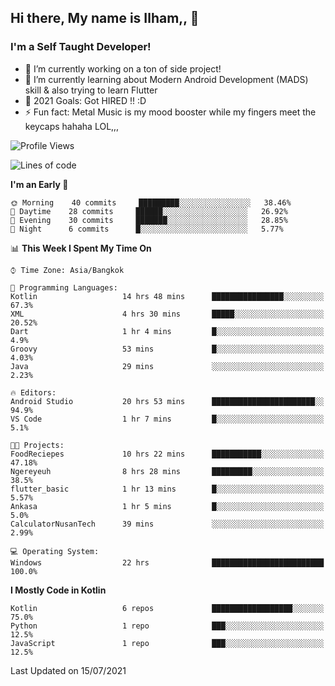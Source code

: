 ## Hi there, My name is Ilham,, 👋


### I'm a Self Taught Developer!
- 🔭 I’m currently working on a ton of side project!
- 🌱 I’m currently learning about Modern Android Development (MADS) skill & also trying to learn Flutter
- 🥅 2021 Goals: Got HIRED !! :D
- ⚡ Fun fact: Metal Music is my mood booster while my fingers meet the keycaps hahaha LOL,,, 



<!--START_SECTION:waka-->
![Profile Views](http://img.shields.io/badge/Profile%20Views-71-blue)

![Lines of code](https://img.shields.io/badge/From%20Hello%20World%20I%27ve%20Written-376095%20lines%20of%20code-blue)

**I'm an Early 🐤** 

```text
🌞 Morning    40 commits     █████████░░░░░░░░░░░░░░░░   38.46% 
🌆 Daytime    28 commits     ██████░░░░░░░░░░░░░░░░░░░   26.92% 
🌃 Evening    30 commits     ███████░░░░░░░░░░░░░░░░░░   28.85% 
🌙 Night      6 commits      █░░░░░░░░░░░░░░░░░░░░░░░░   5.77%

```


📊 **This Week I Spent My Time On** 

```text
⌚︎ Time Zone: Asia/Bangkok

💬 Programming Languages: 
Kotlin                   14 hrs 48 mins      ████████████████░░░░░░░░░   67.3% 
XML                      4 hrs 30 mins       █████░░░░░░░░░░░░░░░░░░░░   20.52% 
Dart                     1 hr 4 mins         █░░░░░░░░░░░░░░░░░░░░░░░░   4.9% 
Groovy                   53 mins             █░░░░░░░░░░░░░░░░░░░░░░░░   4.03% 
Java                     29 mins             ░░░░░░░░░░░░░░░░░░░░░░░░░   2.23%

🔥 Editors: 
Android Studio           20 hrs 53 mins      ███████████████████████░░   94.9% 
VS Code                  1 hr 7 mins         █░░░░░░░░░░░░░░░░░░░░░░░░   5.1%

🐱‍💻 Projects: 
FoodReciepes             10 hrs 22 mins      ███████████░░░░░░░░░░░░░░   47.18% 
Ngereyeuh                8 hrs 28 mins       █████████░░░░░░░░░░░░░░░░   38.5% 
flutter_basic            1 hr 13 mins        █░░░░░░░░░░░░░░░░░░░░░░░░   5.57% 
Ankasa                   1 hr 5 mins         █░░░░░░░░░░░░░░░░░░░░░░░░   5.0% 
CalculatorNusanTech      39 mins             ░░░░░░░░░░░░░░░░░░░░░░░░░   2.99%

💻 Operating System: 
Windows                  22 hrs              █████████████████████████   100.0%

```

**I Mostly Code in Kotlin** 

```text
Kotlin                   6 repos             ██████████████████░░░░░░░   75.0% 
Python                   1 repo              ███░░░░░░░░░░░░░░░░░░░░░░   12.5% 
JavaScript               1 repo              ███░░░░░░░░░░░░░░░░░░░░░░   12.5%

```



 Last Updated on 15/07/2021
<!--END_SECTION:waka-->
